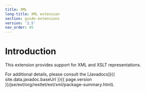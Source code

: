 ```yaml
---
title: XML
long-title: XML extension
section: guide-extensions
version: '2.5'
nav_order: 45
---
```

# Introduction

This extension provides support for XML and XSLT representations.

For additional details, please consult the
[Javadocs]({{ site.data.javadoc.baseUrl }}{{ page.version }}/jse/ext/org/restlet/ext/xml/package-summary.html).
